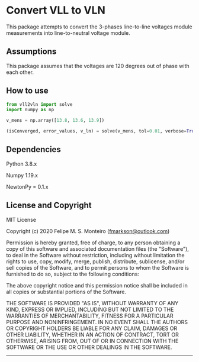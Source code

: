 # Convert VLL to VLN

This package attempts to convert the 3-phases line-to-line voltages module measurements into line-to-neutral voltage module.


## Assumptions

This package assumes that the voltages are 120 degrees out of phase with each other.


## How to use

```python
from vll2vln import solve
import numpy as np

v_mens = np.array([13.8, 13.6, 13.9])

(isConverged, error_values, v_ln) = solve(v_mens, tol=0.01, verbose=True)

```

## Dependencies

Python 3.8.x

Numpy 1.19.x

NewtonPy = 0.1.x


## License and Copyright
 
MIT License

Copyright (c) 2020 Felipe M. S. Monteiro (<fmarkson@outlook.com>)

Permission is hereby granted, free of charge, to any person obtaining a copy
of this software and associated documentation files (the "Software"), to deal
in the Software without restriction, including without limitation the rights
to use, copy, modify, merge, publish, distribute, sublicense, and/or sell
copies of the Software, and to permit persons to whom the Software is
furnished to do so, subject to the following conditions:

The above copyright notice and this permission notice shall be included in all
copies or substantial portions of the Software.

THE SOFTWARE IS PROVIDED "AS IS", WITHOUT WARRANTY OF ANY KIND, EXPRESS OR
IMPLIED, INCLUDING BUT NOT LIMITED TO THE WARRANTIES OF MERCHANTABILITY,
FITNESS FOR A PARTICULAR PURPOSE AND NONINFRINGEMENT. IN NO EVENT SHALL THE
AUTHORS OR COPYRIGHT HOLDERS BE LIABLE FOR ANY CLAIM, DAMAGES OR OTHER
LIABILITY, WHETHER IN AN ACTION OF CONTRACT, TORT OR OTHERWISE, ARISING FROM,
OUT OF OR IN CONNECTION WITH THE SOFTWARE OR THE USE OR OTHER DEALINGS IN THE
SOFTWARE.

---
